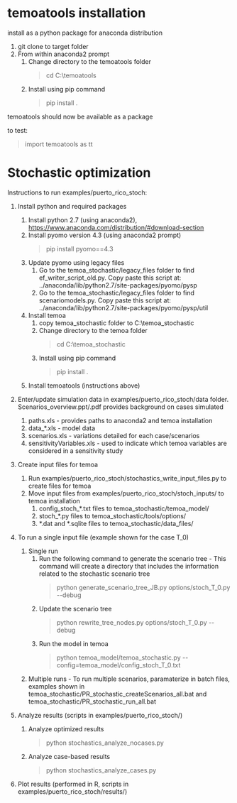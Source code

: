 # temoatools installation

install as a python package for anaconda distribution

1) git clone to target folder
2) From within anaconda2 prompt
    1) Change directory to the temoatools folder
        >cd C:\\temoatools
    2) Install using pip command
        >pip install .

temoatools should now be available as a package

to test:
> import temoatools as tt

# Stochastic optimization
Instructions to run examples/puerto_rico_stoch:

1) Install python and required packages
    1) Install python 2.7 (using anaconda2), https://www.anaconda.com/distribution/#download-section
    2) Install pyomo version 4.3 (using anaconda2 prompt)
        >pip install pyomo==4.3
    3) Update pyomo using legacy files
        1) Go to the temoa_stochastic/legacy_files folder to find ef_writer_script_old.py. 
        Copy paste this script at: ../anaconda/lib/python2.7/site-packages/pyomo/pysp
        2) Go to the temoa_stochastic/legacy_files folder to find scenariomodels.py.
        Copy paste this script at: ../anaconda/lib/python2.7/site-packages/pyomo/pysp/util 
    4) Install temoa
        1) copy temoa_stochastic folder to C:\\temoa_stochastic
        2) Change directory to the temoa folder
            >cd C:\\temoa_stochastic
        2) Install using pip command
            >pip install .
    5) Install temoatools (instructions above)

2) Enter/update simulation data in examples/puerto_rico_stoch/data folder. Scenarios_overview.ppt/.pdf provides background on cases simulated
    1) paths.xls - provides paths to anaconda2 and temoa installation
    2) data_*.xls - model data
    2) scenarios.xls - variations detailed for each case/scenarios
    3) sensitivityVariables.xls - used to indicate which temoa variables are considered in a sensitivity study

3) Create input files for temoa
    1) Run examples/puerto_rico_stoch/stochastics_write_input_files.py to create files for temoa
    2) Move input files from examples/puerto_rico_stoch/stoch_inputs/ to temoa installation
        1) config_stoch_*.txt files to temoa_stochastic/temoa_model/
        2) stoch_*.py files to temoa_stochastic/tools/options/
        3) *.dat and *.sqlite files to temoa_stochastic/data_files/

4) To run a single input file (example shown for the case T_0)
    1) Single run
        1) Run the following command to generate the scenario tree - This command will create a directory that includes the information related to the stochastic scenario tree
            >python generate_scenario_tree_JB.py options/stoch_T_0.py --debug
        2) Update the scenario tree
            > python rewrite_tree_nodes.py options/stoch_T_0.py --debug
        3) Run the model in temoa
            > python temoa_model/temoa_stochastic.py --config=temoa_model/config_stoch_T_0.txt
    2) Multiple runs - To run multiple scenarios, paramaterize in batch files, examples shown in temoa_stochastic/PR_stochastic_createScenarios_all.bat and temoa_stochastic/PR_stochastic_run_all.bat

5) Analyze results (scripts in examples/puerto_rico_stoch/)
    1) Analyze optimized results
        > python stochastics_analyze_nocases.py
    2) Analyze case-based results
        > python stochastics_analyze_cases.py

6) Plot results (performed in R, scripts in examples/puerto_rico_stoch/results/)
                                                                                                                                                                                                                                                                                                                   
